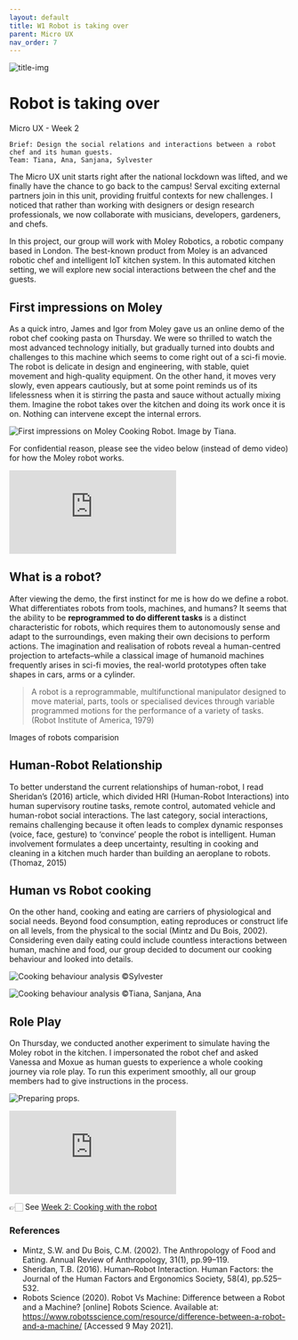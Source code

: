 ```yaml
---
layout: default
title: W1 Robot is taking over
parent: Micro UX
nav_order: 7
---
```


![title-img](https://sylvesterlau.com/blog/assets/micro/w1/cover.jpg)
# Robot is taking over
Micro UX - Week 2

```
Brief: Design the social relations and interactions between a robot chef and its human guests.
Team: Tiana, Ana, Sanjana, Sylvester
```
The Micro UX unit starts right after the national lockdown was lifted, and we finally have the chance to go back to the campus! Serval exciting external partners join in this unit, providing fruitful contexts for new challenges. I noticed that rather than working with designers or design research professionals, we now collaborate with musicians, developers, gardeners, and chefs.

In this project, our group will work with Moley Robotics, a robotic company based in London. The best-known product from Moley is an advanced robotic chef and intelligent IoT kitchen system. In this automated kitchen setting, we will explore new social interactions between the chef and the guests.

## First impressions on Moley
As a quick intro, James and Igor from Moley gave us an online demo of the robot chef cooking pasta on Thursday. We were so thrilled to watch the most advanced technology initially, but gradually turned into doubts and challenges to this machine which seems to come right out of a sci-fi movie. The robot is delicate in design and engineering, with stable, quiet movement and high-quality equipment. On the other hand, it moves very slowly, even appears cautiously, but at some point reminds us of its lifelessness when it is stirring the pasta and sauce without actually mixing them. Imagine the robot takes over the kitchen and doing its work once it is on. Nothing can intervene except the internal errors.

![First impressions on Moley Cooking Robot. Image by Tiana.](https://sylvesterlau.com/blog/assets/micro/w1/first-impressions.jpg "First impressions on Moley Cooking Robot. Image by Tiana.")

For confidential reason, please see the video below (instead of demo video) for how the Moley robot works.

<iframe class="l" src="https://www.youtube.com/embed/SN5mcsswXl8" title="YouTube video player" frameborder="0" allow="accelerometer; autoplay; clipboard-write; encrypted-media; gyroscope; picture-in-picture" allowfullscreen></iframe>

## What is a robot?
After viewing the demo, the first instinct for me is how do we define a robot. What differentiates robots from tools, machines, and humans? It seems that the ability to be **reprogrammed to do different tasks** is a distinct characteristic for robots, which requires them to autonomously sense and adapt to the surroundings, even making their own decisions to perform actions. The imagination and realisation of robots reveal a human-centred projection to artefacts–while a classical image of humanoid machines frequently arises in sci-fi movies, the real-world prototypes often take shapes in cars, arms or a cylinder.

> A robot is a reprogrammable, multifunctional manipulator designed to move material, parts, tools or specialised devices through variable programmed motions for the performance of a variety of tasks. (Robot Institute of America, 1979)

Images of robots comparision



## Human-Robot Relationship
To better understand the current relationships of human-robot, I read Sheridan’s (2016) article, which divided HRI (Human-Robot Interactions) into human supervisory routine tasks, remote control, automated vehicle and human-robot social interactions. The last category, social interactions, remains challenging because it often leads to complex dynamic responses (voice, face, gesture) to ‘convince’ people the robot is intelligent. Human involvement formulates a deep uncertainty, resulting in cooking and cleaning in a kitchen much harder than building an aeroplane to robots. (Thomaz, 2015)

## Human vs Robot cooking
On the other hand, cooking and eating are carriers of physiological and social needs. Beyond food consumption, eating reproduces or construct life on all levels, from the physical to the social (Mintz and Du Bois, 2002). Considering even daily eating could include countless interactions between human, machine and food, our group decided to document our cooking behaviour and looked into details.

![Cooking behaviour analysis ©Sylvester](https://sylvesterlau.com/blog/assets/micro/w1/cooking-syl.jpg "Cooking behaviour analysis ©Sylvester")

![Cooking behaviour analysis ©Tiana, Sanjana, Ana](https://sylvesterlau.com/blog/assets/micro/w1/cooking-others.jpg "Cooking behaviour analysis ©Tiana, Sanjana, Ana")

## Role Play
On Thursday, we conducted another experiment to simulate having the Moley robot in the kitchen. I impersonated the robot chef and asked Vanessa and Moxue as human guests to experience a whole cooking journey via role play. To run this experiment smoothly, all our group members had to give instructions in the process.

![Preparing props.](https://sylvesterlau.com/blog/assets/micro/w1/props.jpg "Preparing props.")

<iframe class="l" src="https://www.youtube.com/embed/jcq8_pWSQz4" title="YouTube video player" frameborder="0" allow="accelerometer; autoplay; clipboard-write; encrypted-media; gyroscope; picture-in-picture" allowfullscreen></iframe>

👉🏻 See [Week 2: Cooking with the robot](./micro-ux-w2)

### References
- Mintz, S.W. and Du Bois, C.M. (2002). The Anthropology of Food and Eating. Annual Review of Anthropology, 31(1), pp.99–119.
- Sheridan, T.B. (2016). Human–Robot Interaction. Human Factors: the Journal of the Human Factors and Ergonomics Society, 58(4), pp.525–532.
- Robots Science (2020). Robot Vs Machine: Difference between a Robot and a Machine? [online] Robots Science. Available at: https://www.robotsscience.com/resource/difference-between-a-robot-and-a-machine/ [Accessed 9 May 2021].